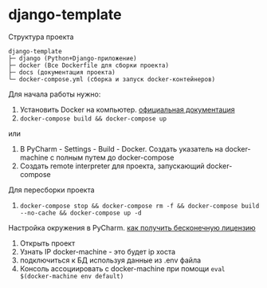 # django-template

Структура проекта

```
django-template
├─ django (Python+Django-приложение)
├─ docker (Все Dockerfile для сборки проекта)
├─ docs (документация проекта)
└─ docker-compose.yml (сборка и запуск docker-контейнеров)
```

Для начала работы нужно:
1. Установить Docker на компьютер. [официальная документация](https://docs.docker.com)
2. `docker-compose build && docker-compose up`

или

1. В PyCharm - Settings - Build - Docker. Создать указатель на docker-machine с полным путем до docker-compose
2. Создать remote interpreter для проекта, запускающий docker-compose

Для пересборки проекта
1. `docker-compose stop && docker-compose rm -f && docker-compose build --no-cache && docker-compose up -d`

Настройка окружения в PyCharm. [как получить бесконечную лицензию](https://vk.com/@maxstern-getting-rid-of-jetbrains-license-crap-forever)
1. Открыть проект
2. Узнать IP docker-machine - это будет ip хоста
3. подключиться к БД используя данные из .env файла
4. Консоль ассоциировать c docker-machine при помощи `eval $(docker-machine env default)`
